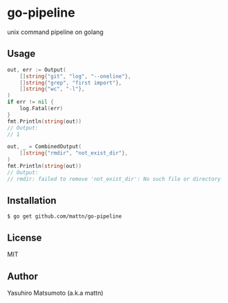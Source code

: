 # go-pipeline

unix command pipeline on golang

## Usage

```go
out, err := Output(
	[]string{"git", "log", "--oneline"},
	[]string{"grep", "first import"},
	[]string{"wc", "-l"},
)
if err != nil {
	log.Fatal(err)
}
fmt.Println(string(out))
// Output:
// 1
```

```go
out, _ = CombinedOutput(
	[]string{"rmdir", "not_exist_dir"},
)
fmt.Println(string(out))
// Output:
// rmdir: failed to remove 'not_exist_dir': No such file or directory
```

## Installation

```
$ go get github.com/mattn/go-pipeline
```

## License

MIT

## Author

Yasuhiro Matsumoto (a.k.a mattn)
